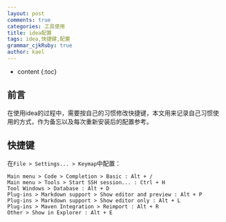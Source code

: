 ```yaml
---
layout: post
comments: true
categories: 工具使用
title: idea配置
tags: idea,快捷键,配置
grammar_cjkRuby: true
author: kael
---
```


* content
{:toc}

## 前言

在使用idea的过程中，需要按自己的习惯修改快捷键，本文用来记录自己习惯使用的方式，作为备忘以及每次重新安装后的配置参考。

## 快捷键

在`File > Settings... > Keymap`中配置：

```text
Main menu > Code > Completion > Basic : Alt + /
Main menu > Tools > Start SSH session... : Ctrl + H
Tool Windows > Database : Alt + D
Plug-ins > Markdown support > Show editor and preview : Alt + P
Plug-ins > Markdown support > Show editor only : Alt + L
Plug-ins > Maven Integration > Reimport : Alt + R
Other > Show in Explorer : Alt + E
```